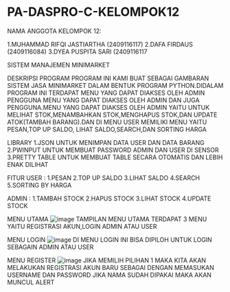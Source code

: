 # PA-DASPRO-C-KELOMPOK12

NAMA ANGGOTA KELOMPOK 12:

1.MUHAMMAD RIFQI JASTIARTHA (2409116117)
2.DAFA FIRDAUS (2409116084)
3.DYEA PUSPITA SARI (2409116117

SISTEM MANAJEMEN MINIMARKET

DESKRIPSI PROGRAM
PROGRAM INI KAMI BUAT SEBAGAI GAMBARAN SISTEM JASA MINIMARKET DALAM BENTUK PROGRAM PYTHON.DIDALAM PROGRAM INI TERDAPAT MENU YANG DAPAT DIAKSES OLEH ADMIN PENGGUNA MENU YANG DAPAT DIAKSES OLEH ADMIN
DAN JUGA PENGGUNA.MENU YANG DAPAT DIAKSES OLEH ADMIN YAITU UNTUK MELIHAT STOK,MENAMBAHKAN STOK,MENGHAPUS STOK,DAN UPDATE ATOK(TAMBAH BARANG).DAN DI MENU USER MEMILIKI MENU YAITU PESAN,TOP UP SALDO,
LIHAT SALDO,SEARCH,DAN SORTING HARGA 

LIBRARY
1.JSON UNTUK MENIMPAN DATA USER DAN DATA BARANG
2.PWINPUT UNTUK MEMBUAT PASSWORD ADMIN DAN USER DI SENSOR
3.PRETTY TABLE UNTUK MEMBUAT TABLE SECARA OTOMATIS DAN LEBIH ENAK DILIHAT

FITUR
USER :
1.PESAN
2.TOP UP SALDO
3.LIHAT SALDO
4.SEARCH
5.SORTING BY HARGA

ADMIN :
1.TAMBAH STOCK
2.HAPUS STOCK
3.LIHAT STOCK
4.UPDATE STOCK

MENU UTAMA
![image](https://github.com/user-attachments/assets/083158c4-737f-470b-82a2-05bad3a0baae)
TAMPILAN MENU UTAMA TERDAPAT 3 MENU YAITU REGISTRASI AKUN,LOGIN ADMIN ATAU USER 

MENU LOGIN
![image](https://github.com/user-attachments/assets/4c24a8c8-1d6b-4324-b17c-2c733aff80e3)
DI MENU LOGIN INI BISA DIPILOH UNTUK LOGIN SEBAGAIN ADMIN ATAU USER

MENU REGISTER
![image](https://github.com/user-attachments/assets/0594a08a-f923-415a-9eaf-b7c7d0249af7)
JIKA MEMILIH PILIHAN 1 MAKA KITA AKAN MELAKUKAN REGISTRASI AKUN BARU SEBAGAI DENGAN MEMASUKAN USERNAME DAN PASSWORD JIKA NAMA SUDAH DIPAKAI MAKA AKAN MUNCUL ALERT









